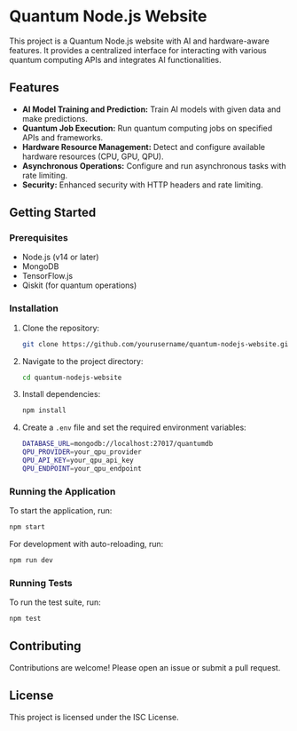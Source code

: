
# Quantum Node.js Website

This project is a Quantum Node.js website with AI and hardware-aware features. It provides a centralized interface for interacting with various quantum computing APIs and integrates AI functionalities.

## Features

- **AI Model Training and Prediction:** Train AI models with given data and make predictions.
- **Quantum Job Execution:** Run quantum computing jobs on specified APIs and frameworks.
- **Hardware Resource Management:** Detect and configure available hardware resources (CPU, GPU, QPU).
- **Asynchronous Operations:** Configure and run asynchronous tasks with rate limiting.
- **Security:** Enhanced security with HTTP headers and rate limiting.

## Getting Started

### Prerequisites

- Node.js (v14 or later)
- MongoDB
- TensorFlow.js
- Qiskit (for quantum operations)

### Installation

1. Clone the repository:
    ```bash
    git clone https://github.com/yourusername/quantum-nodejs-website.git
    ```

2. Navigate to the project directory:
    ```bash
    cd quantum-nodejs-website
    ```

3. Install dependencies:
    ```bash
    npm install
    ```

4. Create a `.env` file and set the required environment variables:
    ```bash
    DATABASE_URL=mongodb://localhost:27017/quantumdb
    QPU_PROVIDER=your_qpu_provider
    QPU_API_KEY=your_qpu_api_key
    QPU_ENDPOINT=your_qpu_endpoint
    ```

### Running the Application

To start the application, run:
```bash
npm start
```

For development with auto-reloading, run:
```bash
npm run dev
```

### Running Tests

To run the test suite, run:
```bash
npm test
```

## Contributing

Contributions are welcome! Please open an issue or submit a pull request.

## License

This project is licensed under the ISC License.
